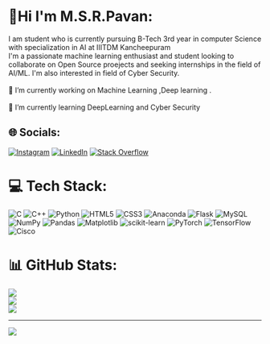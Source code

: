 # 💫Hi I'm M.S.R.Pavan:
I am student who is currently pursuing B-Tech 3rd year in computer Science with specialization in AI at IIITDM Kancheepuram<br>I'm a passionate machine learning enthusiast and student looking to collaborate on Open Source proejects and seeking internships in the field of AI/ML. I'm also interested in field of Cyber Security.<br><br>🔭 I’m currently working on Machine Learning ,Deep learning .<br><br>🌱 I’m currently learning DeepLearning and Cyber Security


## 🌐 Socials:
[![Instagram](https://img.shields.io/badge/Instagram-%23E4405F.svg?logo=Instagram&logoColor=white)](https://instagram.com/m.s.r.pav_an) [![LinkedIn](https://img.shields.io/badge/LinkedIn-%230077B5.svg?logo=linkedin&logoColor=white)](https://www.linkedin.com/in/sitha-ram-pavan-meda-894a18294/) [![Stack Overflow](https://img.shields.io/badge/-Stackoverflow-FE7A16?logo=stack-overflow&logoColor=white)](https://stackoverflow.com/users/23835899) 

# 💻 Tech Stack:
![C](https://img.shields.io/badge/c-%2300599C.svg?style=for-the-badge&logo=c&logoColor=white) ![C++](https://img.shields.io/badge/c++-%2300599C.svg?style=for-the-badge&logo=c%2B%2B&logoColor=white) ![Python](https://img.shields.io/badge/python-3670A0?style=for-the-badge&logo=python&logoColor=ffdd54) ![HTML5](https://img.shields.io/badge/html5-%23E34F26.svg?style=for-the-badge&logo=html5&logoColor=white) ![CSS3](https://img.shields.io/badge/css3-%231572B6.svg?style=for-the-badge&logo=css3&logoColor=white) ![Anaconda](https://img.shields.io/badge/Anaconda-%2344A833.svg?style=for-the-badge&logo=anaconda&logoColor=white) ![Flask](https://img.shields.io/badge/flask-%23000.svg?style=for-the-badge&logo=flask&logoColor=white) ![MySQL](https://img.shields.io/badge/mysql-%2300000f.svg?style=for-the-badge&logo=mysql&logoColor=white) ![NumPy](https://img.shields.io/badge/numpy-%23013243.svg?style=for-the-badge&logo=numpy&logoColor=white) ![Pandas](https://img.shields.io/badge/pandas-%23150458.svg?style=for-the-badge&logo=pandas&logoColor=white) ![Matplotlib](https://img.shields.io/badge/Matplotlib-%23ffffff.svg?style=for-the-badge&logo=Matplotlib&logoColor=black) ![scikit-learn](https://img.shields.io/badge/scikit--learn-%23F7931E.svg?style=for-the-badge&logo=scikit-learn&logoColor=white) ![PyTorch](https://img.shields.io/badge/PyTorch-%23EE4C2C.svg?style=for-the-badge&logo=PyTorch&logoColor=white) ![TensorFlow](https://img.shields.io/badge/TensorFlow-%23FF6F00.svg?style=for-the-badge&logo=TensorFlow&logoColor=white) ![Cisco](https://img.shields.io/badge/cisco-%23049fd9.svg?style=for-the-badge&logo=cisco&logoColor=black)
# 📊 GitHub Stats:
![](https://github-readme-stats.vercel.app/api?username=MSRpavan&theme=radical&hide_border=false&include_all_commits=false&count_private=false)<br/>
![](https://github-readme-streak-stats.herokuapp.com/?user=MSRpavan&theme=radical&hide_border=false)<br/>
![](https://github-readme-stats.vercel.app/api/top-langs/?username=MSRpavan&theme=radical&hide_border=false&include_all_commits=false&count_private=false&layout=compact)

---
[![](https://visitcount.itsvg.in/api?id=MSRpavan&icon=0&color=0)](https://visitcount.itsvg.in)

<!-- Proudly created with GPRM ( https://gprm.itsvg.in ) -->
